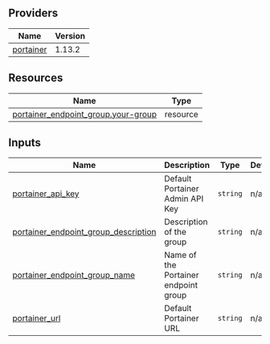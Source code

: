<!-- BEGIN_TF_DOCS -->


## Providers

| Name | Version |
|------|---------|
| <a name="provider_portainer"></a> [portainer](#provider\_portainer) | 1.13.2 |

## Resources

| Name | Type |
|------|------|
| [portainer_endpoint_group.your-group](https://registry.terraform.io/providers/portainer/portainer/latest/docs/resources/endpoint_group) | resource |

## Inputs

| Name | Description | Type | Default | Required |
|------|-------------|------|---------|:--------:|
| <a name="input_portainer_api_key"></a> [portainer\_api\_key](#input\_portainer\_api\_key) | Default Portainer Admin API Key | `string` | n/a | yes |
| <a name="input_portainer_endpoint_group_description"></a> [portainer\_endpoint\_group\_description](#input\_portainer\_endpoint\_group\_description) | Description of the group | `string` | n/a | yes |
| <a name="input_portainer_endpoint_group_name"></a> [portainer\_endpoint\_group\_name](#input\_portainer\_endpoint\_group\_name) | Name of the Portainer endpoint group | `string` | n/a | yes |
| <a name="input_portainer_url"></a> [portainer\_url](#input\_portainer\_url) | Default Portainer URL | `string` | n/a | yes |
<!-- END_TF_DOCS -->